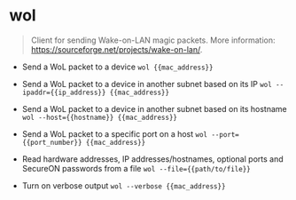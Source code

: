 # wol
> Client for sending Wake-on-LAN magic packets.
> More information: <https://sourceforge.net/projects/wake-on-lan/>.

- Send a WoL packet to a device
`wol {{mac_address}}`

- Send a WoL packet to a device in another subnet based on its IP
`wol --ipaddr={{ip_address}} {{mac_address}}`

- Send a WoL packet to a device in another subnet based on its hostname
`wol --host={{hostname}} {{mac_address}}`

- Send a WoL packet to a specific port on a host
`wol --port={{port_number}} {{mac_address}}`

- Read hardware addresses, IP addresses/hostnames, optional ports and SecureON passwords from a file
`wol --file={{path/to/file}}`

- Turn on verbose output
`wol --verbose {{mac_address}}`

